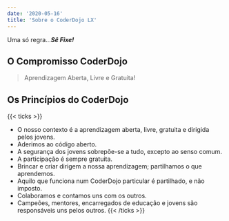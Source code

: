 ```yaml
---
date: '2020-05-16'
title: 'Sobre o CoderDojo LX'
---
```


Uma só regra…_**Sê Fixe!**_

## O Compromisso CoderDojo

> Aprendizagem Aberta, Livre e Gratuita!

## Os Princípios do CoderDojo

{{< ticks >}}

- O nosso contexto é a aprendizagem aberta, livre, gratuita e dirigida pelos jovens.
- Aderimos ao código aberto.
- A segurança dos jovens sobrepõe-se a tudo, excepto ao senso comum.
- A participação é sempre gratuita.
- Brincar e criar dirigem a nossa aprendizagem; partilhamos o que aprendemos.
- Aquilo que funciona num CoderDojo particular é partilhado, e não imposto.
- Colaboramos e contamos uns com os outros.
- Campeões, mentores, encarregados de educação e jovens são responsáveis uns pelos outros.
  {{< /ticks >}}
